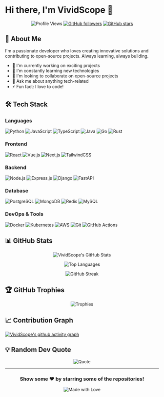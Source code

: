 # Hi there, I'm VividScope 👋

<div align="center">
  
![Profile Views](https://komarev.com/ghpvc/?username=VividScope&color=blueviolet&style=flat-square)
[![GitHub followers](https://img.shields.io/github/followers/VividScope?style=social)](https://github.com/VividScope)
[![GitHub stars](https://img.shields.io/github/stars/VividScope?style=social)](https://github.com/VividScope)

</div>

## 🚀 About Me

I'm a passionate developer who loves creating innovative solutions and contributing to open-source projects. Always learning, always building.

- 🔭 I'm currently working on exciting projects
- 🌱 I'm constantly learning new technologies
- 👯 I'm looking to collaborate on open-source projects
- 💬 Ask me about anything tech-related
- ⚡ Fun fact: I love to code!

## 🛠️ Tech Stack

### Languages
![Python](https://img.shields.io/badge/Python-3776AB?style=for-the-badge&logo=python&logoColor=white)
![JavaScript](https://img.shields.io/badge/JavaScript-F7DF1E?style=for-the-badge&logo=javascript&logoColor=black)
![TypeScript](https://img.shields.io/badge/TypeScript-007ACC?style=for-the-badge&logo=typescript&logoColor=white)
![Java](https://img.shields.io/badge/Java-ED8B00?style=for-the-badge&logo=openjdk&logoColor=white)
![Go](https://img.shields.io/badge/Go-00ADD8?style=for-the-badge&logo=go&logoColor=white)
![Rust](https://img.shields.io/badge/Rust-000000?style=for-the-badge&logo=rust&logoColor=white)

### Frontend
![React](https://img.shields.io/badge/React-20232A?style=for-the-badge&logo=react&logoColor=61DAFB)
![Vue.js](https://img.shields.io/badge/Vue.js-35495E?style=for-the-badge&logo=vue.js&logoColor=4FC08D)
![Next.js](https://img.shields.io/badge/Next.js-000000?style=for-the-badge&logo=next.js&logoColor=white)
![TailwindCSS](https://img.shields.io/badge/Tailwind_CSS-38B2AC?style=for-the-badge&logo=tailwind-css&logoColor=white)

### Backend
![Node.js](https://img.shields.io/badge/Node.js-43853D?style=for-the-badge&logo=node.js&logoColor=white)
![Express.js](https://img.shields.io/badge/Express.js-404D59?style=for-the-badge&logo=express&logoColor=white)
![Django](https://img.shields.io/badge/Django-092E20?style=for-the-badge&logo=django&logoColor=white)
![FastAPI](https://img.shields.io/badge/FastAPI-009688?style=for-the-badge&logo=fastapi&logoColor=white)

### Database
![PostgreSQL](https://img.shields.io/badge/PostgreSQL-316192?style=for-the-badge&logo=postgresql&logoColor=white)
![MongoDB](https://img.shields.io/badge/MongoDB-4EA94B?style=for-the-badge&logo=mongodb&logoColor=white)
![Redis](https://img.shields.io/badge/Redis-DC382D?style=for-the-badge&logo=redis&logoColor=white)
![MySQL](https://img.shields.io/badge/MySQL-00000F?style=for-the-badge&logo=mysql&logoColor=white)

### DevOps & Tools
![Docker](https://img.shields.io/badge/Docker-2496ED?style=for-the-badge&logo=docker&logoColor=white)
![Kubernetes](https://img.shields.io/badge/Kubernetes-326CE5?style=for-the-badge&logo=kubernetes&logoColor=white)
![AWS](https://img.shields.io/badge/AWS-232F3E?style=for-the-badge&logo=amazon-aws&logoColor=white)
![Git](https://img.shields.io/badge/Git-F05032?style=for-the-badge&logo=git&logoColor=white)
![GitHub Actions](https://img.shields.io/badge/GitHub_Actions-2088FF?style=for-the-badge&logo=github-actions&logoColor=white)

## 📊 GitHub Stats

<div align="center">
  
![VividScope's GitHub Stats](https://github-readme-stats.vercel.app/api?username=VividScope&show_icons=true&theme=radical&hide_border=true&count_private=true)

![Top Languages](https://github-readme-stats.vercel.app/api/top-langs/?username=VividScope&layout=compact&theme=radical&hide_border=true)

![GitHub Streak](https://github-readme-streak-stats.herokuapp.com/?user=VividScope&theme=radical&hide_border=true)

</div>

## 🏆 GitHub Trophies

<div align="center">
  
![Trophies](https://github-profile-trophy.vercel.app/?username=VividScope&theme=radical&no-frame=true&no-bg=true&margin-w=4)

</div>

## 📈 Contribution Graph

[![VividScope's github activity graph](https://github-readme-activity-graph.vercel.app/graph?username=VividScope&theme=react-dark&hide_border=true)](https://github.com/VividScope)

## 💡 Random Dev Quote

<div align="center">

![Quote](https://quotes-github-readme.vercel.app/api?type=horizontal&theme=radical)

</div>


---

<div align="center">
  
### Show some ❤️ by starring some of the repositories!

![Made with Love](https://img.shields.io/badge/Made%20with-Love-ff69b4?style=for-the-badge)

</div>
